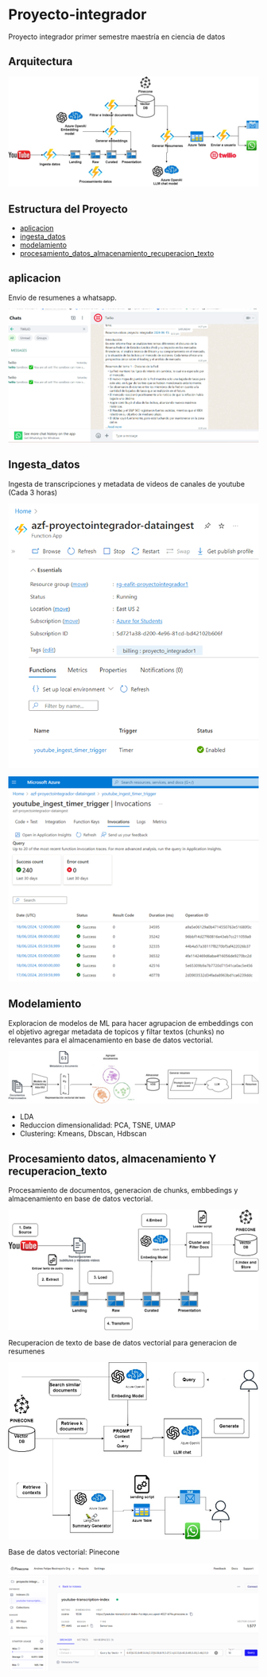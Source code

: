 # Proyecto-integrador
Proyecto integrador primer semestre maestría en ciencia de datos

## Arquitectura

![Arquitectura nube propuesta](Arquitectura_azure.jpg)


## Estructura del Proyecto

- [aplicacion](#aplicacion)
- [ingesta_datos](#ingesta_datos)
- [modelamiento](#modelamiento)
- [procesamiento_datos_almacenamiento_recuperacion_texto](#procesamiento_datos_almacenamiento_recuperacion_texto)

## aplicacion

Envio de resumenes a whatsapp.

![Aplicacion](resumen_whatsapp.png)


## Ingesta_datos

Ingesta de transcripciones y metadata de videos de canales de youtube (Cada 3 horas)

![Ingesta de Datos](ingesta_1.png)

![Ingesta de Datos_2](ingesta_2.png)


## Modelamiento

Exploracion de modelos de ML para hacer agrupacion de embeddings con el objetivo agregar metadata de topicos y filtar textos (chunks) no relevantes para el almacenamiento en base de datos vectorial.

![Modelamiento](diagrama_resumenes_llm_cluster.jpg)

* LDA
* Reduccion dimensionalidad: PCA, TSNE, UMAP
* Clustering: Kmeans, Dbscan, Hdbscan


## Procesamiento datos, almacenamiento Y recuperacion_texto

Procesamiento de documentos, generacion de chunks, embbedings y almacenamiento en base de datos vectorial.

![Procesamiento de Datos, Almacenamiento de Texto](proyecto_1_arquiectura_vdb.jpg)


Recuperacion de texto de base de datos vectorial para generacion de resumenes

![Recuperación de Texto](proyecto_1_arquiectura_vdb_recuperacion_documentos.jpg)


Base de datos vectorial: Pinecone

![Pinecone](pinecone_1.png)




